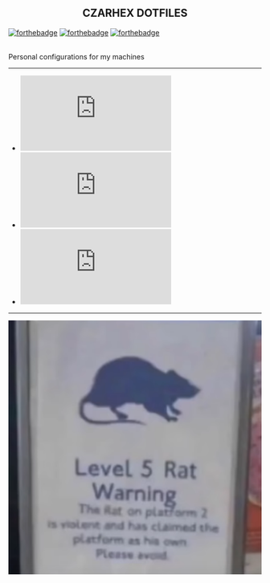 <h2 align="center">CZARHEX DOTFILES</h2>

[![forthebadge](https://forthebadge.com/images/badges/compatibility-club-penguin.svg)](https://forthebadge.com) 
[![forthebadge](https://forthebadge.com/images/badges/just-plain-nasty.svg)](https://forthebadge.com) 
[![forthebadge](https://forthebadge.com/images/badges/built-with-swag.svg)](https://forthebadge.com) 

<br/>
Personal configurations for my machines
<br/>

** **

* ![Setup: Main PC (LXQt)](https://github.com/czarhex/dotfiles/blob/main/OVERLORD.md)
* ![Setup: Thinkpad X260 (GNOME DE)](https://github.com/czarhex/dotfiles/blob/main/RECKLESS.md)
* ![How to: Pipewire on Void w/ Wireplumber](https://github.com/czarhex/dotfiles/blob/main/PIPEVOID.md)

** **

![rat](level5rat.png)
